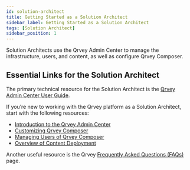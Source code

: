 ```yaml
---
id: solution-architect
title: Getting Started as a Solution Architect
sidebar_label: Getting Started as a Solution Architect
tags: [Solution Architect]
sidebar_position: 1
---
```


Solution Architects use the Qrvey Admin Center to manage the infrastructure, users, and content, as well as configure Qrvey Composer.

## Essential Links for the Solution Architect
The primary technical resource for the Solution Architect is the [Qrvey Admin Center User Guide](../../admin/introduction-to-qrvey-admin-center.md). 

If you’re new to working with the Qrvey platform as a Solution Architect, start with the following resources:
* [Introduction to the Qrvey Admin Center](../../admin/introduction-to-qrvey-admin-center.md)
* [Customizing Qrvey Composer](../../admin/customizing-qrvey-composer.md)
* [Managing Users of Qrvey Composer](../../admin/managing-users.md)
* [Overview of Content Deployment](../../admin/08-Content%20Deployment/overview-of-content-deployment.md)

Another useful resource is the Qrvey [Frequently Asked Questions (FAQs)](../faqs.md) page. 